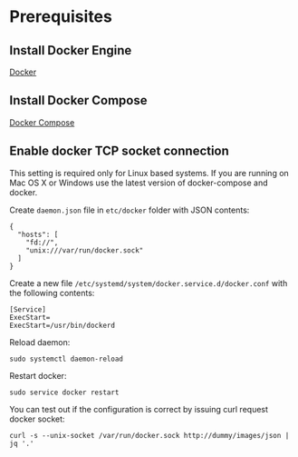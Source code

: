 # Prerequisites

## Install Docker Engine
[Docker][1]

## Install Docker Compose
[Docker Compose][2]

## Enable docker TCP socket connection
This setting is required only for Linux based systems. If you are running on Mac OS X or Windows use the latest version of  docker-compose and docker.

Create `daemon.json` file in `etc/docker` folder with JSON contents:

	{
	  "hosts": [
	    "fd://",
	    "unix:///var/run/docker.sock"
	  ]
	}
Create a new file `/etc/systemd/system/docker.service.d/docker.conf` with the following contents:

	[Service]
	ExecStart=
	ExecStart=/usr/bin/dockerd

Reload daemon:

	sudo systemctl daemon-reload

Restart docker:

	sudo service docker restart

You can test out if the configuration is correct by issuing curl request docker socket:

	curl -s --unix-socket /var/run/docker.sock http://dummy/images/json | jq '.'

  [1]: https://docs.docker.com/engine/install/
  [2]: https://docs.docker.com/compose/install/